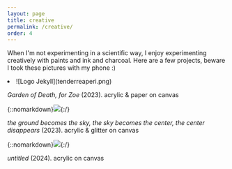 ```yaml
---
layout: page
title: creative
permalink: /creative/
order: 4
---
```


When I'm not experimenting in a scientific way, I enjoy experimenting creatively with paints and ink and charcoal. Here are a few projects, beware I took these pictures with my phone :)

<li  markdown="1">
![Logo Jekyll](tenderreaperi.png)
</li>

_Garden of Death, for Zoe_ (2023). acrylic & paper on canvas



{::nomarkdown}<img src="theground.png">{:/}

_the ground becomes the sky, the sky becomes the center, the center disappears_ (2023). acrylic & glitter on canvas



{::nomarkdown}<img src="flowers_textured.png">{:/}

_untitled_ (2024). acrylic on canvas
